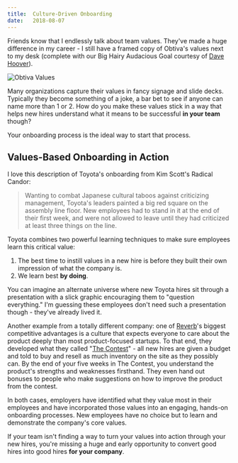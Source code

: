 ```yaml
---
title:  Culture-Driven Onboarding
date:   2018-08-07
---
```


Friends know that I endlessly talk about team values. They've made a huge difference in my career - I still have a framed copy of Obtiva's values next to my desk (complete with our Big Hairy Audacious Goal courtesy of [Dave Hoover](http://redsquirrel.com)).

![Obtiva Values]({{"/images/2018-08-07-values.jpg"}}) 

Many organizations capture their values in fancy signage and slide decks. Typically they become something of a joke, a bar bet to see if anyone can name more than 1 or 2. How do you make these values stick in a way that helps new hires understand what it means to be successful **in your team** though?

Your onboarding process is the ideal way to start that process.

## Values-Based Onboarding in Action

I love this description of Toyota's onboarding from Kim Scott's Radical Candor:

> Wanting to combat Japanese cultural taboos against criticizing management, Toyota's leaders painted a big red square on the assembly line floor. New employees had to stand in it at the end of their first week, and were not allowed to leave until they had criticized at least three things on the line.

Toyota combines two powerful learning techniques to make sure employees learn this critical value:

1. The best time to instill values in a new hire is before they built their own impression of what the company is.
2. We learn best **by doing**.

You can imagine an alternate universe where new Toyota hires sit through a presentation with a slick graphic encouraging them to "question everything." I'm guessing these employees don't need such a presentation though - they've already lived it.

Another example from a totally different company: one of [Reverb](http://reverb.com)'s biggest competitive advantages is a culture that expects everyone to care about the product deeply than most product-focused startups. To that end, they developed what they called "[The Contest](https://www.builtinchicago.org/2018/02/07/why-chicago-tech-companies-use-own-product)" - all new hires are given a budget and told to buy and resell as much inventory on the site as they possibly can. By the end of your five weeks in The Contest, you understand the product's strengths and weaknesses firsthand. They even hand out bonuses to people who make suggestions on how to improve the product from the contest.

In both cases, employers have identified what they value most in their employees and have incorporated those values into an engaging, hands-on onboarding processes. New employees have no choice but to learn and demonstrate the company's core values. 

If your team isn't finding a way to turn your values into action through your new hires, you're missing a huge and early opportunity to convert good hires into good hires **for your company**.
